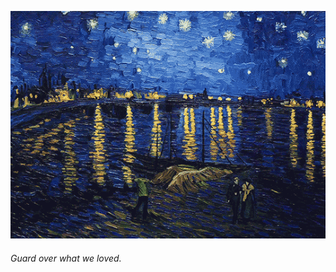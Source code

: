 <!-- ## Hi there 👋 -->

![image](https://github.com/Yu-chen-Deng/Yu-chen-Deng/blob/main/van.gif)

###### Guard over what we loved.

<!--
**Yu-chen-Deng/Yu-chen-Deng** is a ✨ _special_ ✨ repository because its `README.md` (this file) appears on your GitHub profile.

Here are some ideas to get you started:

- 🔭 I’m currently working on ...
- 🌱 I’m currently learning ...
- 👯 I’m looking to collaborate on ...
- 🤔 I’m looking for help with ...
- 💬 Ask me about ...
- 📫 How to reach me: ...
- 😄 Pronouns: ...
- ⚡ Fun fact: ...
-->
